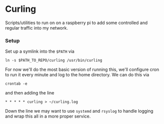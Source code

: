 # Curling
Scripts/utilities to run on on a raspberry pi to add some controlled
and regular traffic into my network.

### Setup
Set up a symlink into the `$PATH` via
```
ln -s $PATH_TO_REPO/curling /usr/bin/curling
```

For now we'll do the most basic version of running this, we'll configure cron
to run it every minute and log to the home directory. We can do this via
```
crontab -e
```
and then adding the line
```
* * * * * curling > ~/curling.log
```

Down the line we may want to use `systemd` and `rsyslog` to handle logging and wrap
this all in a more proper service.
